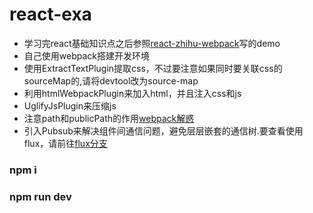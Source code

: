 # react-exa


+ 学习完react基础知识点之后参照[react-zhihu-webpack](https://github.com/tsrot/react-zhihu)写的demo
+ 自己使用webpack搭建开发环境
+ 使用ExtractTextPlugin提取css，不过要注意如果同时要关联css的sourceMap的,请将devtool改为source-map
+ 利用htmlWebpackPlugin来加入html，并且注入css和js
+ UglifyJsPlugin来压缩js
+ 注意path和publicPath的作用[webpack解惑](https://zhuanlan.zhihu.com/p/24744677)
+ 引入Pubsub来解决组件间通信问题，避免层层嵌套的通信树.要查看使用flux，请前往[flux分支](https://github.com/umbrellaZwl/react-exa/tree/flux)
### npm i 
### npm run dev
